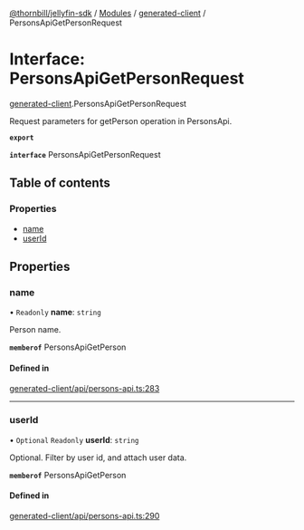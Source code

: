 [@thornbill/jellyfin-sdk](../README.md) / [Modules](../modules.md) / [generated-client](../modules/generated_client.md) / PersonsApiGetPersonRequest

# Interface: PersonsApiGetPersonRequest

[generated-client](../modules/generated_client.md).PersonsApiGetPersonRequest

Request parameters for getPerson operation in PersonsApi.

**`export`**

**`interface`** PersonsApiGetPersonRequest

## Table of contents

### Properties

- [name](generated_client.PersonsApiGetPersonRequest.md#name)
- [userId](generated_client.PersonsApiGetPersonRequest.md#userid)

## Properties

### name

• `Readonly` **name**: `string`

Person name.

**`memberof`** PersonsApiGetPerson

#### Defined in

[generated-client/api/persons-api.ts:283](https://github.com/thornbill/jellyfin-sdk-typescript/blob/1142a3e/src/generated-client/api/persons-api.ts#L283)

___

### userId

• `Optional` `Readonly` **userId**: `string`

Optional. Filter by user id, and attach user data.

**`memberof`** PersonsApiGetPerson

#### Defined in

[generated-client/api/persons-api.ts:290](https://github.com/thornbill/jellyfin-sdk-typescript/blob/1142a3e/src/generated-client/api/persons-api.ts#L290)
